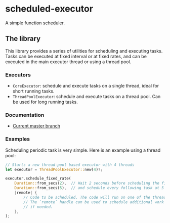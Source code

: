# scheduled-executor

A simple function scheduler.

## The library

This library provides a series of utilities for scheduling and executing tasks.
Tasks can be executed at fixed interval or at fixed rates, and can be executed in the main
executor thread or using a thread pool.

### Executors

- `CoreExecutor`: schedule and execute tasks on a single thread, ideal for short running tasks.
- `ThreadPoolExecutor`: schedule and execute tasks on a thread pool. Can be used for long
running tasks.

### Documentation

- [Current master branch](https://fede1024.github.io/rust-scheduled-executor/)

### Examples

Scheduling periodic task is very simple. Here is an example using a thread pool:

```rust
// Starts a new thread-pool based executor with 4 threads
let executor = ThreadPoolExecutor::new(4)?;

executor.schedule_fixed_rate(
    Duration::from_secs(2),  // Wait 2 seconds before scheduling the first task
    Duration::from_secs(5),  // and schedule every following task at 5 seconds intervals
    |remote| {
        // Code to be scheduled. The code will run on one of the threads in the thread pool.
        // The `remote` handle can be used to schedule additional work on the event loop,
        // if needed.
    },
);
```

